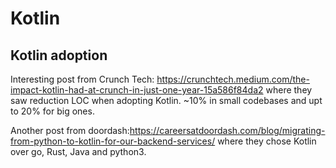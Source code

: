 # Kotlin

## Kotlin adoption

Interesting post from Crunch Tech: https://crunchtech.medium.com/the-impact-kotlin-had-at-crunch-in-just-one-year-15a586f84da2
where they saw reduction LOC when adopting Kotlin. ~10% in small codebases and upt to 20% for big ones.

Another post from doordash:https://careersatdoordash.com/blog/migrating-from-python-to-kotlin-for-our-backend-services/
where they chose Kotlin over go, Rust, Java and python3.
